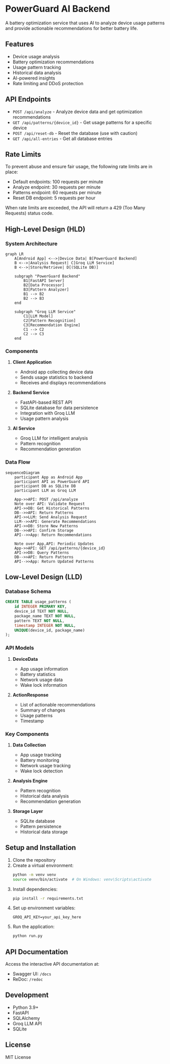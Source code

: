 # PowerGuard AI Backend

A battery optimization service that uses AI to analyze device usage patterns and provide actionable recommendations for better battery life.

## Features

- Device usage analysis
- Battery optimization recommendations
- Usage pattern tracking
- Historical data analysis
- AI-powered insights
- Rate limiting and DDoS protection

## API Endpoints

- `POST /api/analyze` - Analyze device data and get optimization recommendations
- `GET /api/patterns/{device_id}` - Get usage patterns for a specific device
- `POST /api/reset-db` - Reset the database (use with caution)
- `GET /api/all-entries` - Get all database entries

## Rate Limits

To prevent abuse and ensure fair usage, the following rate limits are in place:

- Default endpoints: 100 requests per minute
- Analyze endpoint: 30 requests per minute
- Patterns endpoint: 60 requests per minute
- Reset DB endpoint: 5 requests per hour

When rate limits are exceeded, the API will return a 429 (Too Many Requests) status code.

## High-Level Design (HLD)

### System Architecture

```mermaid
graph LR
    A[Android App] <-->|Device Data| B[PowerGuard Backend]
    B <-->|Analysis Request| C[Groq LLM Service]
    B <-->|Store/Retrieve| D[(SQLite DB)]
    
    subgraph "PowerGuard Backend"
        B1[FastAPI Server]
        B2[Data Processor]
        B3[Pattern Analyzer]
        B1 --> B2
        B2 --> B3
    end
    
    subgraph "Groq LLM Service"
        C1[LLM Model]
        C2[Pattern Recognition]
        C3[Recommendation Engine]
        C1 --> C2
        C2 --> C3
    end
```

### Components
1. **Client Application**
   - Android app collecting device data
   - Sends usage statistics to backend
   - Receives and displays recommendations

2. **Backend Service**
   - FastAPI-based REST API
   - SQLite database for data persistence
   - Integration with Groq LLM
   - Usage pattern analysis

3. **AI Service**
   - Groq LLM for intelligent analysis
   - Pattern recognition
   - Recommendation generation

### Data Flow

```mermaid
sequenceDiagram
    participant App as Android App
    participant API as PowerGuard API
    participant DB as SQLite DB
    participant LLM as Groq LLM
    
    App->>API: POST /api/analyze
    Note over API: Validate Request
    API->>DB: Get Historical Patterns
    DB-->>API: Return Patterns
    API->>LLM: Send Analysis Request
    LLM-->>API: Generate Recommendations
    API->>DB: Store New Patterns
    DB-->>API: Confirm Storage
    API-->>App: Return Recommendations
    
    Note over App,API: Periodic Updates
    App->>API: GET /api/patterns/{device_id}
    API->>DB: Query Patterns
    DB-->>API: Return Patterns
    API-->>App: Return Updated Patterns
```

## Low-Level Design (LLD)

### Database Schema
```sql
CREATE TABLE usage_patterns (
    id INTEGER PRIMARY KEY,
    device_id TEXT NOT NULL,
    package_name TEXT NOT NULL,
    pattern TEXT NOT NULL,
    timestamp INTEGER NOT NULL,
    UNIQUE(device_id, package_name)
);
```

### API Models
1. **DeviceData**
   - App usage information
   - Battery statistics
   - Network usage data
   - Wake lock information

2. **ActionResponse**
   - List of actionable recommendations
   - Summary of changes
   - Usage patterns
   - Timestamp

### Key Components
1. **Data Collection**
   - App usage tracking
   - Battery monitoring
   - Network usage tracking
   - Wake lock detection

2. **Analysis Engine**
   - Pattern recognition
   - Historical data analysis
   - Recommendation generation

3. **Storage Layer**
   - SQLite database
   - Pattern persistence
   - Historical data storage

## Setup and Installation

1. Clone the repository
2. Create a virtual environment:
   ```bash
   python -m venv venv
   source venv/bin/activate  # On Windows: venv\Scripts\activate
   ```
3. Install dependencies:
   ```bash
   pip install -r requirements.txt
   ```
4. Set up environment variables:
   ```
   GROQ_API_KEY=your_api_key_here
   ```
5. Run the application:
   ```bash
   python run.py
   ```

## API Documentation

Access the interactive API documentation at:
- Swagger UI: `/docs`
- ReDoc: `/redoc`

## Development

- Python 3.9+
- FastAPI
- SQLAlchemy
- Groq LLM API
- SQLite

## License

MIT License 